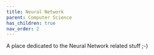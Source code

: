 ```yaml
---
title: Neural Network
parent: Computer Science
has_children: true
nav_order: 2
---
```

A place dedicated to the Neural Network related stuff ;-)
